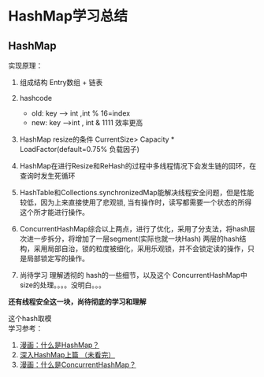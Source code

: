 # HashMap学习总结

## HashMap
实现原理：
1. 组成结构  Entry数组 + 链表
2. hashcode
    * old:  key --> int ,int % 16=index
    * new: key -->int , int & 1111 效率更高
3. HashMap resize的条件 CurrentSize> Capacity * LoadFactor(default=0.75% 负载因子)
4. HashMap在进行Resize和ReHash的过程中多线程情况下会发生链的回环，在查询时发生死循环
5. HashTable和Collections.synchronizedMap能解决线程安全问题，但是性能较低，因为上来直接使用了悲观锁,
    当有操作时，读写都需要一个状态的所得这个所才能进行操作。
6. ConcurrentHashMap综合以上两点，进行了优化，采用了分支法，将hash层次进一步拆分，将增加了一层segment(实际也就一块Hash)
    两层的hash结构，采用局部自治，锁的粒度被细化，采用乐观锁，并不会锁定读的操作，只是局部锁定写的操作。

7. 尚待学习 理解透彻的 hash的一些细节，以及这个 ConcurrentHashMap中size的处理。。。。没明白。。。

**还有线程安全这一块，尚待彻底的学习和理解**

这个hash取模 <br/>
学习参考：
1. [漫画：什么是HashMap？](https://mp.weixin.qq.com/s?__biz=MzIxNjA5MTM2MA==&mid=2652434336&idx=1&sn=c808ecd7fd01e4caa779a767d0d16eb0&chksm=8c62102fbb1599393e372a5cf462462885fd899fe21cce2e5477e262396ba712f9374bc3a7d7&scene=21#wechat_redirect)
2. [深入HashMap上篇 （未看完）](https://www.cnblogs.com/softidea/p/7261111.html)
3. [漫画：什么是ConcurrentHashMap？](https://mp.weixin.qq.com/s?__biz=MzIxMjE5MTE1Nw==&mid=2653192083&idx=1&sn=5c4becd5724dd72ad489b9ed466329f5&chksm=8c990d49bbee845f69345e4121888ec967df27988bc66afd984a25331d2f6464a61dc0335a54&scene=21#wechat_redirect)
